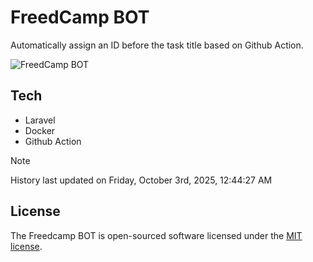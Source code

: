 # FreedCamp BOT

Automatically assign an ID before the task title based on Github Action.

![FreedCamp BOT](https://repository-images.githubusercontent.com/737932867/7d34798b-2680-471c-b089-a78a718d3d6a)

## Tech

- Laravel
- Docker
- Github Action

> [!NOTE]  
> History last updated on Friday, October 3rd, 2025, 12:44:27 AM

## License

The Freedcamp BOT is open-sourced software licensed under the [MIT license](https://opensource.org/licenses/MIT).
